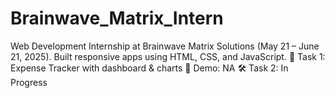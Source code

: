 # Brainwave_Matrix_Intern
Web Development Internship at Brainwave Matrix Solutions (May 21 – June 21, 2025). Built responsive apps using HTML, CSS, and JavaScript. 🧾 Task 1: Expense Tracker with dashboard &amp; charts 🔗 Demo: NA 🛠 Task 2: In Progress
